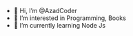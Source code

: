 - 👋 Hi, I’m @AzadCoder
- 👀 I’m interested in Programming, Books
- 🌱 I’m currently learning Node Js

<!---
AzadCoder/AzadCoder is a ✨ special ✨ repository because its `README.md` (this file) appears on your GitHub profile.
You can click the Preview link to take a look at your changes.
--->
